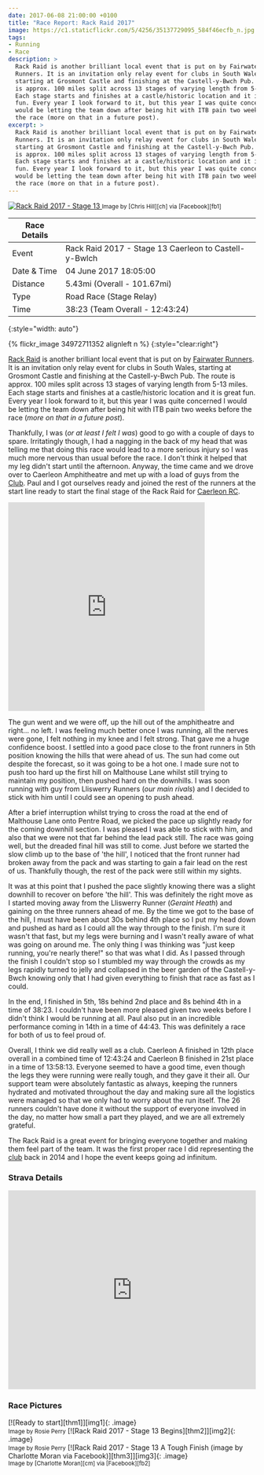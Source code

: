 ```yaml
---
date: 2017-06-08 21:00:00 +0100
title: "Race Report: Rack Raid 2017"
image: https://c1.staticflickr.com/5/4256/35137729095_584f46ecfb_n.jpg
tags:
- Running
- Race
description: >
  Rack Raid is another brilliant local event that is put on by Fairwater
  Runners. It is an invitation only relay event for clubs in South Wales,
  starting at Grosmont Castle and finishing at the Castell-y-Bwch Pub. The route
  is approx. 100 miles split across 13 stages of varying length from 5-13 miles.
  Each stage starts and finishes at a castle/historic location and it is great
  fun. Every year I look forward to it, but this year I was quite concerened I
  would be letting the team down after being hit with ITB pain two weeks before
  the race (more on that in a future post).
excerpt: >
  Rack Raid is another brilliant local event that is put on by Fairwater
  Runners. It is an invitation only relay event for clubs in South Wales,
  starting at Grosmont Castle and finishing at the Castell-y-Bwch Pub. The route
  is approx. 100 miles split across 13 stages of varying length from 5-13 miles.
  Each stage starts and finishes at a castle/historic location and it is great
  fun. Every year I look forward to it, but this year I was quite concerened I
  would be letting the team down after being hit with ITB pain two weeks before
  the race (more on that in a future post).
---
```


<div class='flickr image alignright'>
<span>
  <a title='Rack Raid 2017 - Stage 13' href='https://c1.staticflickr.com/5/4256/35137729095_d284fdef97_o.jpg' class='image'>
    <img src='https://c1.staticflickr.com/5/4256/35137729095_584f46ecfb_n.jpg' alt='Rack Raid 2017 - Stage 13' />
  </a>
  <a title='View on Flickr' href='https://www.flickr.com/photos/richard-perry/35137729095/' class='flickrlink'> </a>
</span>
<small class='aligncentre' markdown='1'>Image by [Chris Hill][ch] via [Facebook][fb1]</small>
</div>

| Race Details |                                                       |
|--------------|-------------------------------------------------------|
| Event        | Rack Raid 2017 - Stage 13 Caerleon to Castell-y-Bwlch |
| Date & Time  | 04 June 2017 18:05:00                                 |
| Distance     | 5.43mi (Overall - 101.67mi)                           |
| Type         | Road Race (Stage Relay)                               |
| Time         | 38:23 (Team Overall - 12:43:24)                       |
{:style="width: auto"}

{% flickr_image 34972711352 alignleft n %}
{:style="clear:right"}

[Rack Raid][rr] is another brilliant local event that is put on by
[Fairwater Runners][fr]. It is an invitation only relay event for clubs in South
Wales, starting at Grosmont Castle and finishing at the Castell-y-Bwch Pub. The
route is approx. 100 miles split across 13 stages of varying length from 5-13
miles. Each stage starts and finishes at a castle/historic location and it is
great fun. Every year I look forward to it, but this year I was quite concerned
I would be letting the team down after being hit with ITB pain two weeks before
the race (_more on that in a future post_).

Thankfully, I was (_or at least I felt I was_) good to go with a couple of days
to spare. Irritatingly though, I had a nagging in the back of my head that was
telling me that doing this race would lead to a more serious injury so I was
much more nervous than usual before the race. I don't think it helped that my
leg didn't start until the afternoon. Anyway, the time came and we drove over to
Caerleon Amphitheatre and met up with a load of guys from the [Club][CRC]. Paul
and I got ourselves ready and joined the rest of the runners at the start line
ready to start the final stage of the Rack Raid for [Caerleon RC][CRC].

<iframe src='http://bit.ly/2sSW2Mx' width='400' height='425' style='border:none;clear:left;overflow:hidden;'
  scrolling='no' frameborder='0' allowTransparency='true' class='alignright'> </iframe>

The gun went and we were off, up the hill out of the amphitheatre and right...
no left. I was feeling much better once I was running, all the nerves were gone,
I felt nothing in my knee and I felt strong. That gave me a huge confidence
boost. I settled into a good pace close to the front runners in 5th position
knowing the hills that were ahead of us. The sun had come out despite the 
forecast, so it was going to be a hot one. I made sure not to push too hard up 
the first hill on Malthouse Lane whilst still trying to maintain my position,
then pushed hard on the downhills. I was soon running with guy from Lliswerry
Runners (_our main rivals_) and I decided to stick with him until I could see an
opening to push ahead. 

After a brief interruption whilst trying to cross the road at the end of 
Malthouse Lane onto Pentre Road, we picked the pace up slightly ready for the
coming downhill section. I was pleased I was able to stick with him, and also
that we were not that far behind the lead pack still. The race was going well,
but the dreaded final hill was still to come. Just before we started the slow
climb up to the base of 'the hill', I noticed that the front runner had broken
away from the pack and was starting to gain a fair lead on the rest of us. 
Thankfully though, the rest of the pack were still within my sights. 

It was at this point that I pushed the pace slightly knowing there was a slight
downhill to recover on before 'the hill'. This was definitely the right move as
I started moving away from the Lliswerry Runner (_Geraint Heath_) and gaining on
the three runners ahead of me. By the time we got to the base of the hill, I
must have been about 30s behind 4th place so I put my head down and pushed as
hard as I could all the way through to the finish. I'm sure it wasn't that fast,
but my legs were burning and I wasn't really aware of what was going on around
me. The only thing I was thinking was "just keep running, you're nearly there!"
so that was what I did. As I passed through the finish I couldn't stop so I
stumbled my way through the crowds as my legs rapidly turned to jelly and
collapsed in the beer garden of the Castell-y-Bwch knowing only that I had given
everything to finish that race as fast as I could. 

In the end, I finished in 5th, 18s behind 2nd place and 8s behind 4th in a time
of 38:23. I couldn't have been more pleased given two weeks before I didn't
think I would be running at all. Paul also put in an incredible performance
coming in 14th in a time of 44:43. This was definitely a race for both of us to
feel proud of.

Overall, I think we did really well as a club. Caerleon A finished in 12th place
overall in a combined time of 12:43:24 and Caerleon B finished in 21st place in
a time of 13:58:13. Everyone seemed to have a good time, even though the legs
they were running were really tough, and they gave it their all. Our support
team were absolutely fantastic as always, keeping the runners hydrated and
motivated throughout the day and making sure all the logistics were managed so
that we only had to worry about the run itself. The 26 runners couldn't have 
done it without the support of everyone involved in the day, no matter how small
a part they played, and we are all extremely grateful.

The Rack Raid is a great event for bringing everyone together and making them
feel part of the team. It was the first proper race I did representing the
[club][CRC] back in 2014 and I hope the event keeps going ad infinitum.


### Strava Details

<iframe height='405' width='100%' frameborder='0' allowtransparency='true' scrolling='no' 
  src='https://www.strava.com/activities/1021383870/embed/7569689ffd55afa16432daed6edf9186782b7a8d'> </iframe>

### Race Pictures

<div class='flickr gallery aligncentre'>
<span markdown='1'>
[![Ready to start][thm1]][img1]{: .image}
<br /><small class='aligncentre' markdown='1'>Image by Rosie Perry</small>
</span>
<span markdown='1'>
[![Rack Raid 2017 - Stage 13 Begins][thm2]][img2]{: .image}
<br /><small class='aligncentre' markdown='1'>Image by Rosie Perry</small>
</span>
<span markdown='1'>
[![Rack Raid 2017 - Stage 13 A Tough Finish (image by Charlotte Moran via Facebook)][thm3]][img3]{: .image}
<br /><small class='aligncentre' markdown='1'>Image by [Charlotte Moran][cm] via [Facebook][fb2]</small>
</span>
</div>


[rr]: http://www.fairwater-runners-cwmbran.org.uk/content/rack-raid
[fr]: http://www.fairwater-runners-cwmbran.org.uk/
[results]: http://www.fairwater-runners-cwmbran.org.uk/content/results
[ch]: https://www.facebook.com/christopher.hill.397
[fb1]: https://www.facebook.com/christopher.hill.397/media_set?set=a.10155500933538944.1073741931.518268943&type=3&pnref=story
[cm]: https://www.facebook.com/charlotte.moran
[fb2]: https://www.facebook.com/groups/311694278873397/?fref=nf "Caerleon Running Club"
[CRC]: http://www.caerleonrunningclub.co.uk/

[thm1]: https://c1.staticflickr.com/5/4286/35137796715_7bbc10db18_q.jpg
[img1]: https://c1.staticflickr.com/5/4286/35137796715_bbe6f35bda_k.jpg "Rack Raid 2017 - Stage 13 Ready to Go :-) (image by Rosie Perry)"
[thm2]: https://c1.staticflickr.com/5/4264/34293009224_7d3bba4123_q.jpg
[img2]: https://c1.staticflickr.com/5/4264/34293009224_7d3bba4123_k.jpg "Rack Raid 2017 - Stage 13 Begins (image by Rosie Perry)"
[thm3]: https://c1.staticflickr.com/5/4290/34973068072_5ff7779a0f_q.jpg
[img3]: https://c1.staticflickr.com/5/4290/34973068072_5ff7779a0f_b.jpg "Rack Raid 2017 - Stage 13 A Tough Finish (image by Charlotte Moran via Facebook)"
